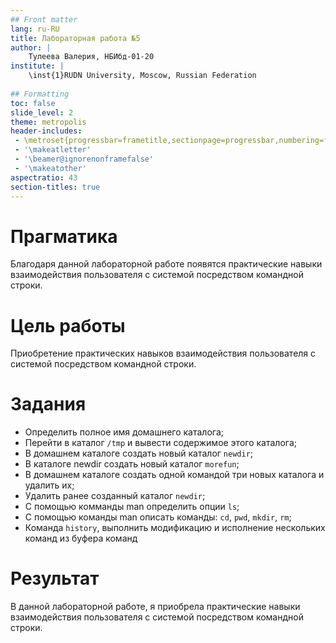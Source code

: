 ```yaml
---
## Front matter
lang: ru-RU
title: Лабораторная работа №5
author: |
	Тулеева Валерия, НБИбд-01-20
institute: |
	\inst{1}RUDN University, Moscow, Russian Federation
	
## Formatting
toc: false
slide_level: 2
theme: metropolis
header-includes: 
 - \metroset{progressbar=frametitle,sectionpage=progressbar,numbering=fraction}
 - '\makeatletter'
 - '\beamer@ignorenonframefalse'
 - '\makeatother'
aspectratio: 43
section-titles: true
---
```




# Прагматика

Благодаря данной лабораторной работе появятся практические навыки взаимодействия пользователя с системой посредством командной строки.


# Цель работы

Приобретение практических навыков взаимодействия пользователя с системой посредством командной строки.


# Задания

- Определить полное имя домашнего каталога;
- Перейти в каталог ```/tmp``` и вывести содержимое этого каталога;
- В домашнем каталоге создать новый каталог ```newdir```;
- В каталоге newdir создать новый каталог ```morefun```;
- В домашнем каталоге создать одной командой три новых каталога и удалить их;
- Удалить ранее созданный каталог ```newdir```;
- С помощью комманды man определить опции ```ls```;
- С помощью команды man описать команды: ```cd```, ```pwd```, ```mkdir```, ```rm```;
- Команда ```history```, выполнить модификацию и исполнение нескольких команд из буфера команд

# Результат

В данной лабораторной работе, я приобрела практические навыки взаимодействия пользователя с системой посредством командной строки.
